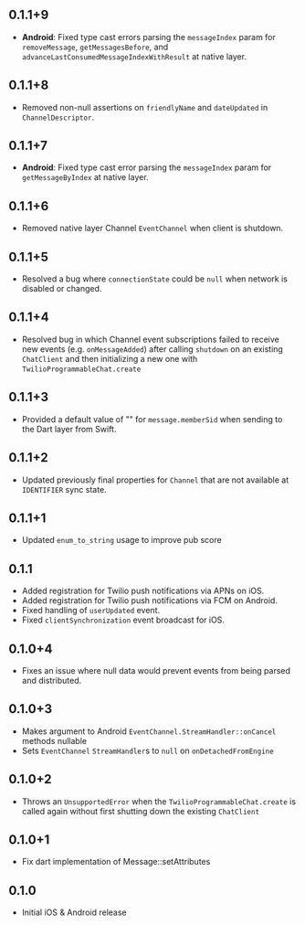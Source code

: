 ## 0.1.1+9

* **Android**: Fixed type cast errors parsing the `messageIndex` param for `removeMessage`, `getMessagesBefore`, and `advanceLastConsumedMessageIndexWithResult` at native layer.

## 0.1.1+8

* Removed non-null assertions on `friendlyName` and `dateUpdated` in `ChannelDescriptor`.

## 0.1.1+7

* **Android**: Fixed type cast error parsing the `messageIndex` param for `getMessageByIndex` at native layer.

## 0.1.1+6

* Removed native layer Channel `EventChannel` when client is shutdown.

## 0.1.1+5

* Resolved a bug where `connectionState` could be `null` when network is disabled or changed.

## 0.1.1+4

* Resolved bug in which Channel event subscriptions failed to receive new events (e.g. `onMessageAdded`) after calling `shutdown` on an existing `ChatClient` and then initializing a new one with `TwilioProgrammableChat.create`

## 0.1.1+3

* Provided a default value of "" for `message.memberSid` when sending to the Dart layer from Swift.

## 0.1.1+2

* Updated previously final properties for `Channel` that are not available at `IDENTIFIER` sync state.

## 0.1.1+1

* Updated `enum_to_string` usage to improve pub score

## 0.1.1

* Added registration for Twilio push notifications via APNs on iOS.
* Added registration for Twilio push notifications via FCM on Android.
* Fixed handling of `userUpdated` event.
* Fixed `clientSynchronization` event broadcast for iOS.

## 0.1.0+4

* Fixes an issue where null data would prevent events from being parsed and distributed.

## 0.1.0+3

* Makes argument to Android `EventChannel.StreamHandler::onCancel` methods nullable
* Sets `EventChannel` `StreamHandler`s to `null` on `onDetachedFromEngine`

## 0.1.0+2

* Throws an `UnsupportedError` when the `TwilioProgrammableChat.create` is called again without first shutting down the existing `ChatClient`

## 0.1.0+1

* Fix dart implementation of Message::setAttributes

## 0.1.0

* Initial iOS & Android release
